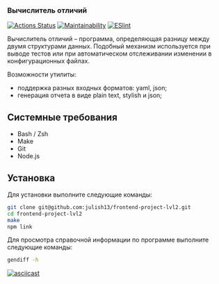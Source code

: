 ### Вычислитель отличий
[![Actions Status](https://github.com/julish13/frontend-project-lvl2/workflows/hexlet-check/badge.svg)](https://github.com/julish13/frontend-project-lvl2/actions)
[![Maintainability](https://api.codeclimate.com/v1/badges/ebabe43d15e22c85dead/maintainability)](https://codeclimate.com/github/julish13/frontend-project-lvl2/maintainability)
[![ESlint](https://github.com/julish13/frontend-project-lvl2/actions/workflows/ESlint.yml/badge.svg)](https://github.com/julish13/frontend-project-lvl2/actions/workflows/ESlint.yml)

Вычислитель отличий – программа, определяющая разницу между двумя структурами данных. Подобный механизм используется при выводе тестов или при автоматическом отслеживании изменении в конфигурационных файлах.

Возможности утилиты:

- поддержка разных входных форматов: yaml, json;
- генерация отчета в виде plain text, stylish и json;

## Системные требования

 - Bash / Zsh
 - Make
 - Git
 - Node.js

## Установка

Для установки выполните следующие команды:

```bash
git clone git@github.com:julish13/frontend-project-lvl2.git
cd frontend-project-lvl2
make
npm link
```

Для просмотра справочной информации по программе выполните следующие команды:

```bash
gendiff -h
```

[![asciicast](https://asciinema.org/a/d47AmVlKisj5Gge9EZd1lGuh4.svg)](https://asciinema.org/a/d47AmVlKisj5Gge9EZd1lGuh4)
